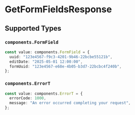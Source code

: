 # GetFormFieldsResponse


## Supported Types

### `components.FormField`

```typescript
const value: components.FormField = {
  uuid: "123e4567-f9c3-4201-9b46-22bcbe55121b",
  editDate: "2025-05-01 12:00:00",
  formUuid: "123e4567-e68e-4b05-b3d7-22bcbc4f240b",
};
```

### `components.ErrorT`

```typescript
const value: components.ErrorT = {
  errorCode: 1000,
  message: "An error occurred completing your request",
};
```

